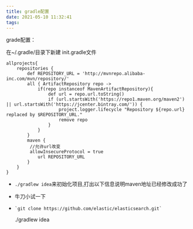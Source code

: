```yaml
---
title: gradle配置
date: 2021-05-10 11:32:41
tags:
---
```


grade配置：

在~/.gradle/目录下新建 init.gradle文件

```
allprojects{
	repositories {
		def REPOSITORY_URL = 'http://mvnrepo.alibaba-inc.com/mvn/repository/'
		all { ArtifactRepository repo ->
			if(repo instanceof MavenArtifactRepository){
				def url = repo.url.toString()
				if (url.startsWith('https://repo1.maven.org/maven2') || url.startsWith('https://jcenter.bintray.com/')) {
					project.logger.lifecycle "Repository ${repo.url} replaced by $REPOSITORY_URL."
					remove repo
				}
			}
		}
		maven {
		 //允许url改变
		 allowInsecureProtocol = true
			url REPOSITORY_URL
		}
	}
}
```

- `./gradlew idea`来初始化项目,打出以下信息说明maven地址已经修改成功了

- 牛刀小试一下

- ```
  `git clone https://github.com/elastic/elasticsearch.git`
  ```

  ./gradlew idea

